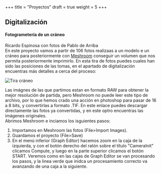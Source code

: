 +++
title = "Proyectos"
draft = true
weight = 5
+++
## Digitalización
#### Fotogrametería de un cráneo
Ricardo Espinosa con fotos de Pablo de Arriba  
En este proyecto vamos a partir de 106 fotos realizaas a un modelo e un cráneo para posteriormente con [Meshroom](https://alicevision.org/#meshroom) conseguir un volumen que nos permita posteriormente imprimirlo. En esta tira de fotos puedes cuales han sido las posiciones de las tomas, en el apartado de digitalización encuentras más detalles a cerca del proceso:  
  
![Tira cráneo](http://www.ricardoespinosa.es/tira_craneo.jpg)  
  
Las imágnes de las que partimos estan en formato RAW para obtener la mejor resolución de partida, pero Meshroom no puede leer este tipo de archivo, por lo que hemos crado una acción en photoshop para pasar de 16 a 8 bits, y convertirlas a formato .TIF. En este enlace puedes descargar directamente las fotos ya convertidas, y en este optro encuentras las imágenes originales.  
Abrimos Meshroom e inciamos los isguientes pasos:  
1. Importamos en Meshroom las fotos (File>Import Images).
2. Guardamos el proyecto (File>Save)
3. En el menú inferior (Graph Editor) hacemos zoom en la caja de la izquierda, y con el botón derecho del ratón sobre el título "CameraInit" clicamos Compute, y luego en la parte superior clicamos el botón START. Veremos como en las cajas de Graph Editor se van procesando los pasos, y la linea verde que inidca un procesamiento correcto va avanzando de una caja a la siguiente.
